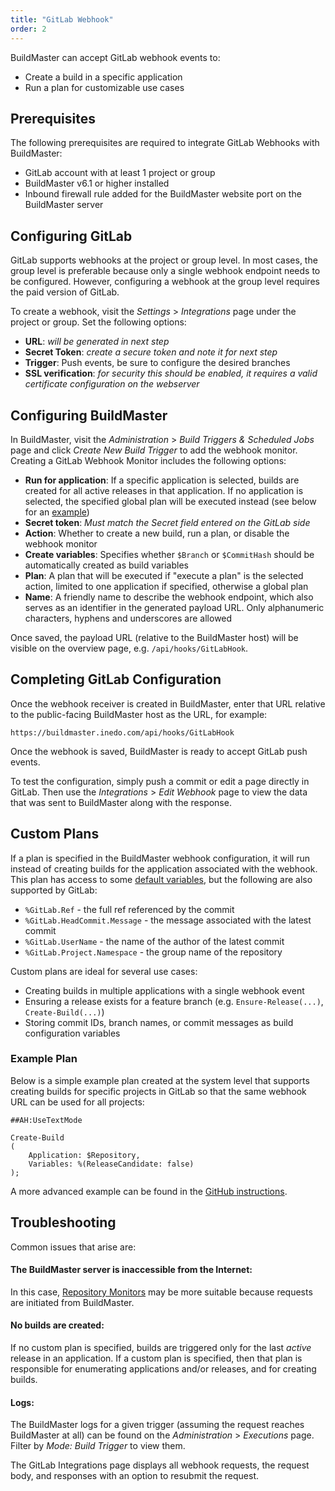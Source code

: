 ```yaml
---
title: "GitLab Webhook"
order: 2
---
```



BuildMaster can accept GitLab webhook events to:
 - Create a build in a specific application
 - Run a plan for customizable use cases
 
## Prerequisites

The following prerequisites are required to integrate GitLab Webhooks with BuildMaster:

 - GitLab account with at least 1 project or group
 - BuildMaster v6.1 or higher installed
 - Inbound firewall rule added for the BuildMaster website port on the BuildMaster server

## Configuring GitLab

GitLab supports webhooks at the project or group level. In most cases, the group level is preferable because only a single webhook endpoint needs to be configured. However, configuring a webhook at the group level requires the paid version of GitLab.

To create a webhook, visit the *Settings* > *Integrations* page under the project or group. Set the following options:

 - **URL**: *will be generated in next step*
 - **Secret Token**: *create a secure token and note it for next step*
 - **Trigger**: Push events, be sure to configure the desired branches
 - **SSL verification**: *for security this should be enabled, it requires a valid certificate configuration on the webserver*

## Configuring BuildMaster

In BuildMaster, visit the *Administration* > *Build Triggers & Scheduled Jobs* page and click *Create New Build Trigger* to add the webhook monitor. Creating a GitLab Webhook Monitor includes the following options:
 

- **Run for application**: If a specific application is selected, builds are created for all active releases in that application. If no application is selected, the specified global plan will be executed  instead (see below for an [example](#example-plan))
 - **Secret token**: *Must match the Secret field entered on the GitLab side*
 - **Action**: Whether to create a new build, run a plan, or disable the webhook monitor
 - **Create variables**: Specifies whether `$Branch` or `$CommitHash` should be automatically created as build variables
 - **Plan**: A plan that will be executed if "execute a plan" is the selected action, limited to one application if specified, otherwise a global plan
 - **Name**: A friendly name to describe the webhook endpoint, which also serves as an identifier in the generated payload URL. Only alphanumeric characters, hyphens and underscores are allowed

Once saved, the payload URL (relative to the BuildMaster host) will be visible on the overview page, e.g. `/api/hooks/GitLabHook`.

## Completing GitLab Configuration

Once the webhook receiver is created in BuildMaster, enter that URL relative to the public-facing BuildMaster host as the URL, for example:

`https://buildmaster.inedo.com/api/hooks/GitLabHook`

Once the webhook is saved, BuildMaster is ready to accept GitLab push events.

To test the configuration, simply push a commit or edit a page directly in GitLab. Then use the *Integrations* > *Edit Webhook* page to view the data that was sent to BuildMaster along with the response.

## Custom Plans

If a plan is specified in the BuildMaster webhook configuration, it will run instead of creating builds for the application associated with the webhook. This plan has access to some [default variables](/docs/buildmaster/administration/buildmaster-resource-monitors#variables), but the following are also supported by GitLab:
 

 - `%GitLab.Ref` - the full ref referenced by the commit
 - `%GitLab.HeadCommit.Message` - the message associated with the latest commit
 - `%GitLab.UserName` - the name of the author of the latest commit
 - `%GitLab.Project.Namespace` - the group name of the repository

Custom plans are ideal for several use cases:

 - Creating builds in multiple applications with a single webhook event
 - Ensuring a release exists for a feature branch (e.g. `Ensure-Release(...)`, `Create-Build(...)`)
 - Storing commit IDs, branch names, or commit messages as build configuration variables

### Example Plan

Below is a simple example plan created at the system level that supports creating builds for specific projects in GitLab so that the same webhook URL can be used for all projects:

```
##AH:UseTextMode

Create-Build
(
    Application: $Repository,
    Variables: %(ReleaseCandidate: false)
);
```

A more advanced example can be found in the [GitHub instructions](/docs/buildmaster/builds-continuous-integration/buildmaster-git-source-control).

## Troubleshooting

Common issues that arise are:

#### The BuildMaster server is inaccessible from the Internet:

In this case, [Repository Monitors](/docs/buildmaster/administration/buildmaster-resource-monitors) may be more suitable because requests are initiated from BuildMaster.

#### No builds are created:

If no custom plan is specified, builds are triggered only for the last *active* release in an application. If a custom plan is specified, then that plan is responsible for enumerating applications and/or releases, and for creating builds.

#### Logs:

The BuildMaster logs for a given trigger (assuming the request reaches BuildMaster at all) can be found on the *Administration* > *Executions* page. Filter by *Mode: Build Trigger* to view them.

The GitLab Integrations page displays all webhook requests, the request body, and responses with an option to resubmit the request.
